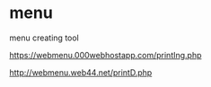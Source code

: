 # menu
menu creating tool

https://webmenu.000webhostapp.com/printIng.php

http://webmenu.web44.net/printD.php
